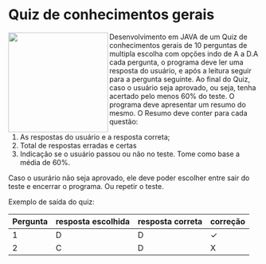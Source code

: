 # **Quiz de conhecimentos gerais**

 <img align="left" width="200" height="200" src="https://octodex.github.com/images/bannekat.png">

Desenvolvimento em JAVA de um Quiz de conhecimentos gerais de 10 perguntas de multipla escolha com opções indo de A a D.A cada pergunta, o programa deve ler uma resposta do usuário, e após a leitura seguir para a pergunta seguinte. Ao final do Quiz, caso o usuário seja aprovado, ou seja, tenha acertado pelo menos 60% do teste. O programa deve apresentar um resumo do mesmo. O Resumo deve conter para cada questão:


1. As respostas do usuário e a resposta correta;
2. Total de respostas erradas e certas
3. Indicação se o usuário passou ou não no teste. Tome como base a média de 60%.

Caso o usurário não seja aprovado, ele deve poder escolher entre sair do teste e encerrar o programa. Ou repetir o teste.

Exemplo de saída do quiz:

| Pergunta | resposta escolhida | resposta correta | correção |
|----------|--------------------|------------------|----------|
| 1        | D                  | D                | ✓        |
| 2        | C                  | D                | X        |
